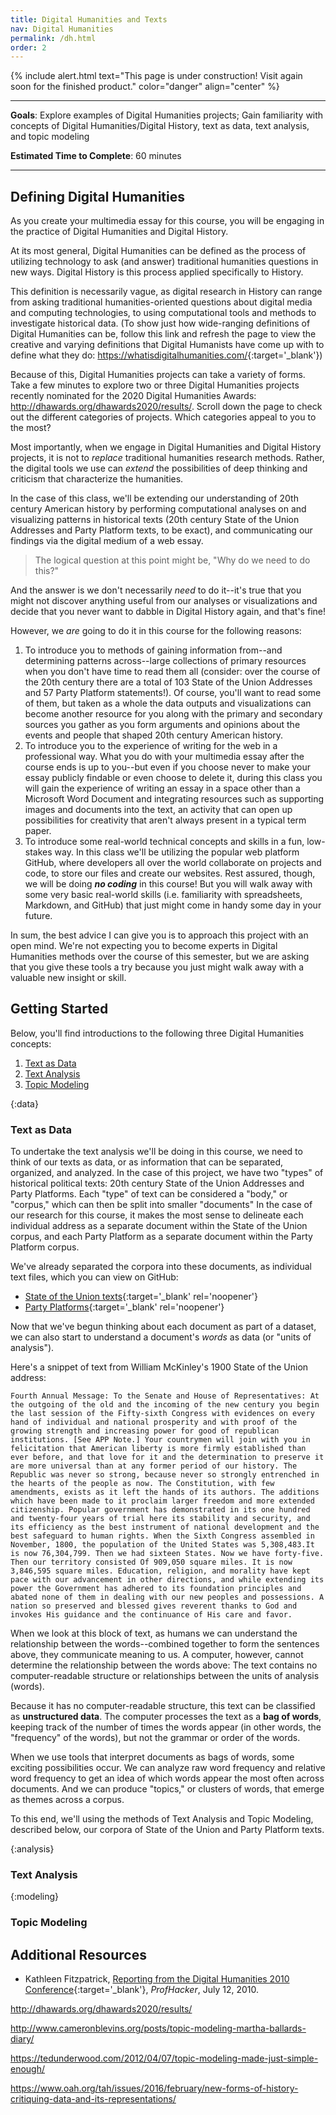 ```yaml
---
title: Digital Humanities and Texts
nav: Digital Humanities
permalink: /dh.html
order: 2
---
```


{% include alert.html text="This page is under construction! Visit again soon for the finished product." color="danger" align="center" %}

---

**Goals**: Explore examples of Digital Humanities projects; Gain familiarity with concepts of Digital Humanities/Digital History, text as data, text analysis, and topic modeling

**Estimated Time to Complete**: 60 minutes

---

## Defining Digital Humanities

As you create your multimedia essay for this course, you will be engaging in the practice of Digital Humanities and Digital History.

At its most general, Digital Humanities can be defined as the process of utilizing technology to ask (and answer) traditional humanities questions in new ways.
Digital History is this process applied specifically to History. 

This definition is necessarily vague, as digital research in History can range from asking traditional humanities-oriented questions about digital media and computing technologies, to using computational tools and methods to investigate historical data.
(To show just how wide-ranging definitions of Digital Humanities can be, follow this link and refresh the page to view the creative and varying definitions that Digital Humanists have come up with to define what they do: <https://whatisdigitalhumanities.com/>{:target='_blank'})

Because of this, Digital Humanities projects can take a variety of forms.
Take a few minutes to explore two or three Digital Humanities projects recently nominated for the 2020 Digital Humanities Awards: <http://dhawards.org/dhawards2020/results/>.
Scroll down the page to check out the different categories of projects. 
Which categories appeal to you to the most?

Most importantly, when we engage in Digital Humanities and Digital History projects, it is not to *replace* traditional humanities research methods.
Rather, the digital tools we use can *extend* the possibilities of deep thinking and criticism that characterize the humanities.

In the case of this class, we'll be extending our understanding of 20th century American history by performing computational analyses on and visualizing patterns in historical texts (20th century State of the Union Addresses and Party Platform texts, to be exact), and communicating our findings via the digital medium of a web essay. 

> The logical question at this point might be, "Why do we need to do this?"

And the answer is we don't necessarily *need* to do it--it's true that you might not discover anything useful from our analyses or visualizations and decide that you never want to dabble in Digital History again, and that's fine!

However, we *are* going to do it in this course for the following reasons:
1. To introduce you to methods of gaining information from--and determining patterns across--large collections of primary resources when you don't have time to read them all (consider: over the course of the 20th century there are a total of 103 State of the Union Addresses and 57 Party Platform statements!). Of course, you'll want to read some of them, but taken as a whole the data outputs and visualizations can become another resource for you along with the primary and secondary sources you gather as you form arguments and opinions about the events and people that shaped 20th century American history.
2. To introduce you to the experience of writing for the web in a professional way. What you do with your multimedia essay after the course ends is up to you--but even if you choose never to make your essay publicly findable or even choose to delete it, during this class you will gain the experience of writing an essay in a space other than a Microsoft Word Document and integrating resources such as supporting images and documents into the text, an activity that can open up possibilities for creativity that aren't always present in a typical term paper.
3. To introduce some real-world technical concepts and skills in a fun, low-stakes way. In this class we'll be utilizing the popular web platform GitHub, where developers all over the world collaborate on projects and code, to store our files and create our websites. Rest assured, though, we will be doing ***no coding*** in this course! But you will walk away with some very basic real-world skills (i.e. familiarity with spreadsheets, Markdown, and GitHub) that just might come in handy some day in your future.

In sum, the best advice I can give you is to approach this project with an open mind.
We're not expecting you to become experts in Digital Humanities methods over the course of this semester, but we are asking that you give these tools a try because you just might walk away with a valuable new insight or skill.

## Getting Started

Below, you'll find introductions to the following three Digital Humanities concepts:

1. [Text as Data](#data)
2. [Text Analysis](#analysis)
3. [Topic Modeling](#modeling)

{:data}
### Text as Data

To undertake the text analysis we'll be doing in this course, we need to think of our texts as data, or as information that can be separated, organized, and analyzed. 
In the case of this project, we have two "types" of historical political texts: 20th century State of the Union Addresses and Party Platforms.
Each "type" of text can be considered a "body," or "corpus," which can then be split into smaller "documents"
In the case of our research for this course, it makes the most sense to delineate each individual address as a separate document within the State of the Union corpus, and each Party Platform as a separate document within the Party Platform corpus.

We've already separated the corpora into these documents, as individual text files, which you can view on GitHub:
- [State of the Union texts](https://github.com/learn-static/text-analysis/tree/main/_data/state-of-the-union/txt){:target='_blank' rel='noopener'}
- [Party Platforms](https://github.com/learn-static/text-analysis/tree/main/_data/party-platforms/txt){:target='_blank' rel='noopener'}

Now that we've begun thinking about each document as part of a dataset, we can also start to understand a document's *words* as data (or "units of analysis").

Here's a snippet of text from William McKinley's 1900 State of the Union address:

```
Fourth Annual Message: To the Senate and House of Representatives: At the outgoing of the old and the incoming of the new century you begin the last session of the Fifty-sixth Congress with evidences on every hand of individual and national prosperity and with proof of the growing strength and increasing power for good of republican institutions. [See APP Note.] Your countrymen will join with you in felicitation that American liberty is more firmly established than ever before, and that love for it and the determination to preserve it are more universal than at any former period of our history. The Republic was never so strong, because never so strongly entrenched in the hearts of the people as now. The Constitution, with few amendments, exists as it left the hands of its authors. The additions which have been made to it proclaim larger freedom and more extended citizenship. Popular government has demonstrated in its one hundred and twenty-four years of trial here its stability and security, and its efficiency as the best instrument of national development and the best safeguard to human rights. When the Sixth Congress assembled in November, 1800, the population of the United States was 5,308,483.It is now 76,304,799. Then we had sixteen States. Now we have forty-five. Then our territory consisted Of 909,050 square miles. It is now 3,846,595 square miles. Education, religion, and morality have kept pace with our advancement in other directions, and while extending its power the Government has adhered to its foundation principles and abated none of them in dealing with our new peoples and possessions. A nation so preserved and blessed gives reverent thanks to God and invokes His guidance and the continuance of His care and favor.
```

When we look at this block of text, as humans we can understand the relationship between the words--combined together to form the sentences above, they communicate meaning to us.
A computer, however, cannot determine the relationship between the words above: The text contains no computer-readable structure or relationships between the units of analysis (words).

Because it has no computer-readable structure, this text can be classified as **unstructured data**.
The computer processes the text as a **bag of words**, keeping track of the number of times the words appear (in other words, the "frequency" of the words), but not the grammar or order of the words.

When we use tools that interpret documents as bags of words, some exciting possibilities occur.
We can analyze raw word frequency and relative word frequency to get an idea of which words appear the most often across documents.
And we can produce "topics," or clusters of words, that emerge as themes across a corpus. 

To this end, we'll using the methods of Text Analysis and Topic Modeling, described below, our corpora of State of the Union and Party Platform texts.

{:analysis}
### Text Analysis

{:modeling}
### Topic Modeling

## Additional Resources

- Kathleen Fitzpatrick, 
[Reporting from the Digital Humanities 2010 Conference](http://chronicle.com/blogs/profhacker/reporting-from-the-digital-humanities-2010-conference/25473){:target='_blank'}, *ProfHacker*, July 12, 2010.


http://dhawards.org/dhawards2020/results/

http://www.cameronblevins.org/posts/topic-modeling-martha-ballards-diary/

https://tedunderwood.com/2012/04/07/topic-modeling-made-just-simple-enough/

https://www.oah.org/tah/issues/2016/february/new-forms-of-history-critiquing-data-and-its-representations/